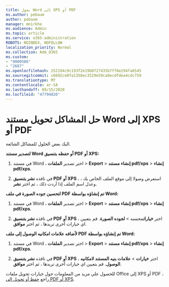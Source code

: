 ```yaml
---
title: يحول Word إلى XPS أو PDF
ms.author: pebaum
author: pebaum
manager: mnirkhe
ms.audience: Admin
ms.topic: article
ms.service: o365-administration
ROBOTS: NOINDEX, NOFOLLOW
localization_priority: Normal
ms.collection: Adm_O365
ms.custom:
- "9000586"
- "2687"
ms.openlocfilehash: 252194c9c193f2e19b0727435b7ff8e294fa6545
ms.sourcegitcommit: c6692ce0fa1358ec3529e59ca0ecdfdea4cdc759
ms.translationtype: MT
ms.contentlocale: ar-SA
ms.lasthandoff: 09/15/2020
ms.locfileid: "47794826"
---
```

# <a name="resolve-issues-converting-a-word-document-to-xps-or-pdf"></a>حل المشاكل تحويل مستند Word إلى XPS أو PDF

اليك بعض الحلول للمشاكل الشائعة. 

**لتصدير مستند Word أو حفظه بتنسيق PDF أو XPS:**

1. في مستند Word ، اختر تصدير **الملفات**  >  **Export**  >  **إنشاء مستند pdf/xps**  >  **إنشاء pdf/xps**.

2. في نافذه **نشر بتنسيق PDF أو XPS** ، استعرض وصولا إلى موقع الملف الخاص بك ، وعدل اسم الملف إذا أردت ذلك ، ثم اختر **نشر**.

**لتحسين جوده الصورة في ملف PDF تم إنشاؤه بواسطة Word:**

1. في مستند Word ، اختر تصدير **الملفات**  >  **Export**  >  **إنشاء مستند pdf/xps**  >  **إنشاء pdf/xps**.

2. في نافذه **نشر بتنسيق PDF أو XPS** ، اختر **خيارات**محسنه  >  **لجوده الصورة**. قم بتعيين اي خيارات أخرى تريدها ، ثم اختر **موافق**. 

**لأضافه علامات امكانيه الوصول إلى ملف PDF تم إنشاؤه بواسطة Word:**
 
1. في مستند Word ، اختر تصدير **الملفات**  >  **Export**  >  **إنشاء مستند pdf/xps**  >  **إنشاء pdf/xps**.

2. في نافذه **نشر بتنسيق PDF أو XPS** ، اختر **خيارات**  >  **علامات بنيه المستند لامكانيه الوصول**. قم بتعيين اي خيارات أخرى تريدها ، ثم اختر **موافق**.

للحصول علي مزيد من المعلومات حول خيارات تحويل ملفات Office إلى XPS أو PDF ، راجع [حفظ أو تحويل إلى PDF أو XPS](https://support.office.com/article/d85416c5-7d77-4fd6-a216-6f4bf7c7c110).